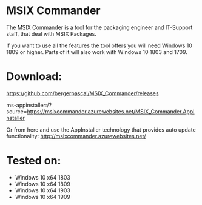 # MSIX Commander
The MSIX Commander is a tool for the packaging engineer and IT-Support staff, that deal with MSIX Packages.

If you want to use all the features the tool offers you will need Windows 10 1809 or higher.
Parts of it will also work with Windows 10 1803 and 1709.

# Download:

https://github.com/bergerpascal/MSIX_Commander/releases

ms-appinstaller:/?source=https://msixcommander.azurewebsites.net/MSIX_Commander.AppInstaller

Or from here and use the AppInstaller technology that provides auto update functionality:
http://msixcommander.azurewebsites.net/

# Tested on:
- Windows 10 x64 1803
- Windows 10 x64 1809
- Windows 10 x64 1903
- Windows 10 x64 1909
